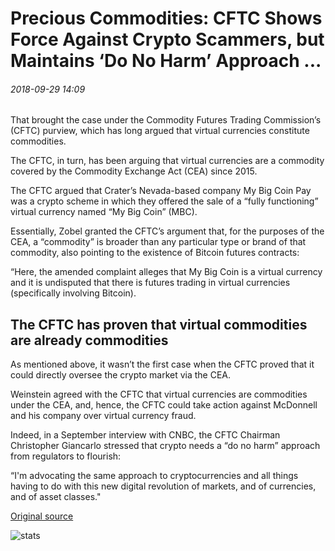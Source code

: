 # Precious Commodities: CFTC Shows Force Against Crypto Scammers, but Maintains ‘Do No Harm’ Approach ...

###### 2018-09-29 14:09

That brought the case under the Commodity Futures Trading Commission’s (CFTC) purview, which has long argued that virtual currencies constitute commodities.

The CFTC, in turn, has been arguing that virtual currencies are a commodity covered by the Commodity Exchange Act (CEA) since 2015.

The CFTC argued that Crater’s Nevada-based company My Big Coin Pay was a crypto scheme in which they offered the sale of a “fully functioning” virtual currency named “My Big Coin” (MBC).

Essentially, Zobel granted the CFTC’s argument that, for the purposes of the CEA, a “commodity” is broader than any particular type or brand of that commodity, also pointing to the existence of Bitcoin futures contracts:

“Here, the amended complaint alleges that My Big Coin is a virtual currency and it is undisputed that there is futures trading in virtual currencies (specifically involving Bitcoin).

## The CFTC has proven that virtual commodities are already commodities

As mentioned above, it wasn’t the first case when the CFTC proved that it could directly oversee the crypto market via the CEA.

Weinstein agreed with the CFTC that virtual currencies are commodities under the CEA, and, hence, the CFTC could take action against McDonnell and his company over virtual currency fraud.

Indeed, in a September interview with CNBC, the CFTC Chairman Christopher Giancarlo stressed that crypto needs a “do no harm” approach from regulators to flourish:

“I'm advocating the same approach to cryptocurrencies and all things having to do with this new digital revolution of markets, and of currencies, and of asset classes."

[Original source](https://cointelegraph.com/news/precious-commodities-cftc-shows-force-against-crypto-scammers-but-maintains-do-no-harm-approach)

![stats](https://c.statcounter.com/11760860/0/a89fa40b/1/ "stats")
